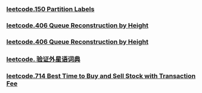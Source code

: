 ### [leetcode.150 Partition Labels](https://github.com/lulukdog/leetcode-Python/blob/master/Greedy/Partition%20Labels.py)

### [leetcode.406 Queue Reconstruction by Height](https://github.com/lulukdog/leetcode-Python/blob/master/Greedy/Queue%20Reconstruction%20by%20Height.py)

### [leetcode.406 Queue Reconstruction by Height](https://github.com/lulukdog/leetcode-Python/blob/master/Greedy/Is%20Subsequence.py)

### [leetcode. 验证外星语词典](https://github.com/lulukdog/leetcode-Python/blob/master/Greedy/%E9%AA%8C%E8%AF%81%E5%A4%96%E6%98%9F%E8%AF%AD%E8%AF%8D%E5%85%B8.py)

### [leetcode.714 Best Time to Buy and Sell Stock with Transaction Fee](https://github.com/lulukdog/leetcode-Python/blob/master/Greedy/Best%20Time%20to%20Buy%20and%20Sell%20Stock%20with%20Transaction%20Fee.py)

